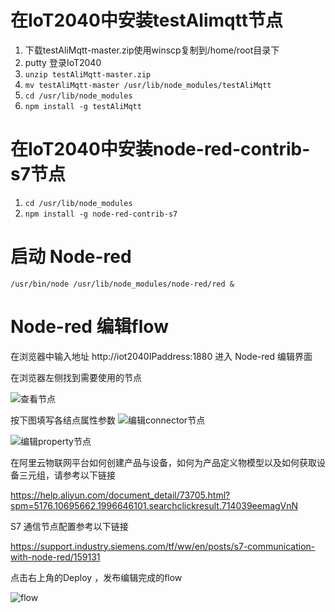 # 在IoT2040中安装testAlimqtt节点
1. 下载testAliMqtt-master.zip使用winscp复制到/home/root目录下
2. putty 登录IoT2040
3. `unzip testAliMqtt-master.zip`
4. `mv testAliMqtt-master /usr/lib/node_modules/testAliMqtt` 
5. `cd /usr/lib/node_modules`
6. `npm install -g testAliMqtt`
 
# 在IoT2040中安装node-red-contrib-s7节点
1. `cd /usr/lib/node_modules`
2. `npm install -g node-red-contrib-s7`

# 启动 Node-red  
 `/usr/bin/node /usr/lib/node_modules/node-red/red & `
 
# Node-red 编辑flow
在浏览器中输入地址 http://iot2040IPaddress:1880 进入 Node-red 编辑界面

在浏览器左侧找到需要使用的节点

![查看节点](https://github.com/guokaicheng/testAliMqtt/blob/master/doc/nodes.jpg)

按下图填写各结点属性参数
![编辑connector节点](https://github.com/guokaicheng/testAliMqtt/blob/master/doc/connector.jpg)

![编辑property节点](https://github.com/guokaicheng/testAliMqtt/blob/master/doc/property.jpg)

在阿里云物联网平台如何创建产品与设备，如何为产品定义物模型以及如何获取设备三元组，请参考以下链接

https://help.aliyun.com/document_detail/73705.html?spm=5176.10695662.1996646101.searchclickresult.714039eemagVnN

S7 通信节点配置参考以下链接

https://support.industry.siemens.com/tf/ww/en/posts/s7-communication-with-node-red/159131



点击右上角的Deploy ，发布编辑完成的flow

![flow](https://github.com/guokaicheng/testAliMqtt/blob/master/doc/flow.jpg)

